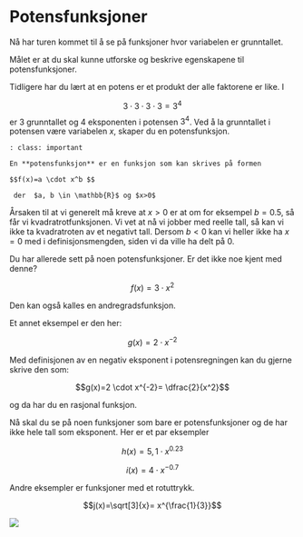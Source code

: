 # Potensfunksjoner

Nå har turen kommet til å se på funksjoner hvor variabelen er grunntallet.

Målet er at du skal kunne utforske og beskrive egenskapene til potensfunksjoner. 



Tidligere har du lært at en potens er et produkt der alle faktorene er like. I 

$$ 3 \cdot 3 \cdot 3 \cdot 3 = 3^4 $$
er $3$ grunntallet og $4$ eksponenten i potensen $3^4$. Ved å la grunntallet i potensen være variabelen $x$, skaper du en potensfunksjon.

```{admonition} Definisjon  
: class: important

En **potensfunksjon** er en funksjon som kan skrives på formen

$$f(x)=a \cdot x^b $$

 der  $a, b \in \mathbb{R}$ og $x>0$ 
```

Årsaken til at vi generelt må kreve at $x>0$ er at om for eksempel $b=0.5$, så får vi kvadratrotfunksjonen. Vi vet at nå vi jobber med reelle tall, så kan vi ikke ta kvadratroten av et negativt tall. Dersom $b<0$ kan vi heller ikke ha $x=0$ med i definisjonsmengden, siden vi da ville ha delt på 0. 

Du har allerede sett på noen potensfunksjoner. Er det ikke noe kjent med denne?

$$f(x)=3 \cdot x^2$$

Den kan også kalles en andregradsfunksjon.

Et annet eksempel er den her:

$$g(x)=2 \cdot x^{-2}$$

Med definisjonen av en negativ eksponent i potensregningen kan du gjerne skrive den som:

$$g(x)=2 \cdot x^{-2}= \dfrac{2}{x^2}$$

og da har du en rasjonal funksjon.

Nå skal du se på noen funksjoner som bare er potensfunksjoner og de har ikke hele tall som eksponent. Her er et par eksempler

$$h(x)=5,1 \cdot x^{0.23}$$

$$i(x)=4 \cdot x^{-0.7}$$

Andre eksempler er funksjoner med et rotuttrykk.

$$j(x)=\sqrt[3]{x}= x^{\frac{1}{3}}$$

![](/bilder/RootAndPowerFunctions.svg)

